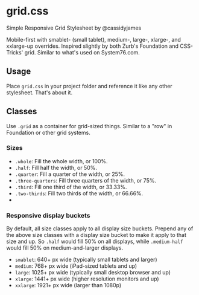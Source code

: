 # grid.css
Simple Responsive Grid Stylesheet by @cassidyjames

Mobile-first with smablet- (small tablet), medium-, large-, xlarge-, and xxlarge-up overrides. Inspired slightly by both Zurb's Foundation and CSS-Tricks' grid. Similar to what's used on System76.com.

## Usage

Place `grid.css` in your project folder and reference it like any other stylesheet. That's about it.

## Classes

Use `.grid` as a container for grid-sized things. Similar to a "row" in Foundation or other grid systems. 

### Sizes

* `.whole`: Fill the whole width, or 100%.
* `.half`: Fill half the width, or 50%.
* `.quarter`: Fill a quarter of the width, or 25%.
* `.three-quarters`: Fill three quarters of the width, or 75%.
* `.third`: Fill one third of the width, or 33.33%.
* `.two-thirds`: Fill two thirds of the width, or 66.66%.
* 

### Responsive display buckets

By default, all size classes apply to all display size buckets. Prepend any of the above size classes with a display size bucket to make it apply to that size and up. So `.half` would fill 50% on all displays, while `.medium-half` would fill 50% on medium-and-larger displays.

* `smablet`: 640+ px wide (typically small tablets and larger)
* `medium`: 768+ px wide (iPad-sized tablets and up)
* `large`: 1025+ px wide (typically small desktop browser and up)
* `xlarge`: 1441+ px wide (higher resolution monitors and up)
* `xxlarge`: 1921+ px wide (larger than 1080p)
